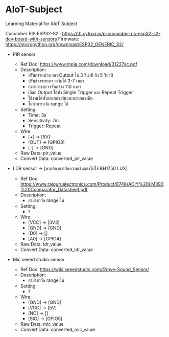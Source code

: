 # AIoT-Subject
Learning Material for AIoT Subject

Cucumber RIS ESP32-S2 : https://th.cytron.io/p-cucumber-ris-esp32-s2-dev-board-with-sensors
Firmware: https://micropython.org/download/ESP32_GENERIC_S2/

- PIR sensor
  - Ref Doc: https://www.mpja.com/download/31227sc.pdf
  - Description:
    - ปรับการหน่วงเวลา Output ได้ 3 วินาที ถึง 5 วินาที
    - ปรับช่วงระยะตรวจจับได้ 3-7 เมตร
    - องศาการตรวจจับกว้าง 110 องศา
    - เลือก Output ได้ทั้ง Single Trigger และ Repeat Trigger
    - ใช้งานได้ทั้งแสงกลางวันและแสงกลางคืน
    - ไม่สามารถวัด range ได้
  - Setting:
    - Time: 3s
    - Sensitivity: 7m
    - Trigger: Repeat
  - Wire:
      - [+] -> [5V]
      - [OUT] -> [GPIO3]
      - [-] -> [GND]
  - Raw Data: pir_value
  - Convert Data: converted_pir_value
    
- LDR sensor -> [หากต้องการวัดความเข้มแสงไปใช้ BH1750 LUX]
  - Ref Doc: https://www.rajguruelectronics.com/Product/8748/ADIY%20LM393%20Comparator_Datasheet.pdf
  - Description:
    - สามารถวัด range ได้
  - Setting:
    - ?
  - Wire:
      - [VCC] -> [3V3]
      - [GND] -> [GND]
      - [D0] -> []
      - [A0] -> [GPIO4]
  - Raw Data: ldr_value
  - Convert Data: converted_ldr_value

- Mic seeed studio sensor
  - Ref Doc: https://wiki.seeedstudio.com/Grove-Sound_Sensor/
  - Description:
    - สามารถวัด range ได้
  - Setting:
    - ?
  - Wire:
      - [GND] -> [GND]
      - [VCC] -> [5V]
      - [NC] -> []
      - [SIG] -> [GPIO5]
  - Raw Data: mic_value
  - Convert Data: converted_mic_value
